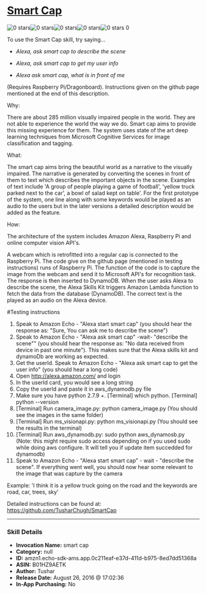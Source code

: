 # [Smart Cap](http://alexa.amazon.com/#skills/amzn1.echo-sdk-ams.app.0c211eaf-e37d-411d-b975-8ed7dd51368a)
![0 stars](../../images/ic_star_border_black_18dp_1x.png)![0 stars](../../images/ic_star_border_black_18dp_1x.png)![0 stars](../../images/ic_star_border_black_18dp_1x.png)![0 stars](../../images/ic_star_border_black_18dp_1x.png)![0 stars](../../images/ic_star_border_black_18dp_1x.png) 0

To use the Smart Cap skill, try saying...

* *Alexa, ask smart cap to describe the scene*

* *Alexa, ask smart cap to get my user info*

* *Alexa ask smart cap, what is in front of me*

(Requires Raspberry Pi/Dragonboard). Instructions given on the github page mentioned at the end of this description.

Why:

There are about 285 million visually impaired people in the world. They are not able to experience the world the way we do. Smart cap aims to provide this missing experience for them. The system uses state of the art deep learning techniques from Microsoft Cognitive Services for image classification and tagging. 

What:

The smart cap aims bring the beautiful world as a narrative to the visually impaired. The narrative is generated by converting the scenes in front of them to text which describes the important objects in the scene. Examples of text include 'A group of people playing a game of football', 'yellow truck parked next to the car', a bowl of salad kept on table'. For the first prototype of the system, one line along with some keywords would be played as an audio to the users but in the later versions a detailed description would be added as the feature.

How:

The architecture of the system includes Amazon Alexa, Raspberry Pi and online computer vision API's. 

A webcam which is retrofitted into a regular cap is connected to the Raspberry Pi. The code give on the github page (mentioned in testing instructions) runs of Raspberry Pi. The function of the code is to capture the image from the webcam and send it to Microsoft API's for recognition task. The response is then inserted to DynamoDB. 
When the user asks Alexa to describe the scene, the Alexa Skills Kit triggers Amazon Lambda function to fetch the data from the database (DynamoDB). The correct text is the played as an audio on the Alexa device.


#Testing instructions
1. Speak to Amazon Echo - "Alexa start smart cap" (you should hear the response as: "Sure, You can ask me to describe the scene")
2. Speak to Amazon Echo - "Alexa ask smart cap" -wait- "describe the scene"" (you should hear the response as: "No data received from device in past one minute"). This makes sure that the Alexa skills kit and dynamoDb are working as expected.
3. Get the userId. Speak to Amazon Echo - "Alexa ask smart cap to get the user info" (you should hear a long code)
4. Open http://alexa.amazon.com/ and login
5. In the userId card, you would see a long string
6. Copy the userId and paste it in aws_dynamodb.py file
7. Make sure you have python 2.7.9 +. [Terminal] which python. [Terminal] python --version
8. [Terminal] Run camera_image.py: python camera_image.py (You should see the images in the same folder)
9. [Terminal] Run ms_visionapi.py: python ms_visionapi.py (You should see the results in the terminal)
10. [Terminal] Run aws_dynamodb.py: sudo python aws_dynamosb.py (Note: this might require sudo access depending on if you used sudo while doing aws configure. It will tell you if update item succedded for dynamodb)
11. Speak to Amazon Echo - "Alexa start smart cap" - wait - "describe the scene". If everything went well, you should now hear some relevant to the image that was capture by the camera 

Example: 'I think it is a yellow truck going on the road and the keywords are road, car, trees, sky'

Detailed instructions can be found at: https://github.com/TusharChugh/SmartCap

***

### Skill Details

* **Invocation Name:** smart cap
* **Category:** null
* **ID:** amzn1.echo-sdk-ams.app.0c211eaf-e37d-411d-b975-8ed7dd51368a
* **ASIN:** B01HZ9AETK
* **Author:** Tushar
* **Release Date:** August 26, 2016 @ 17:02:36
* **In-App Purchasing:** No
